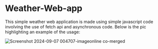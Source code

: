 # Weather-Web-app

This simple weather web application is made using simple javascript code involving the use of fetch api and asynchronous code. Below is the pic highlighting an example of the usage:

![Screenshot 2024-09-07 004707-imageonline co-merged](https://github.com/user-attachments/assets/e8d980df-f4a0-4096-91c4-82f76daed001)




